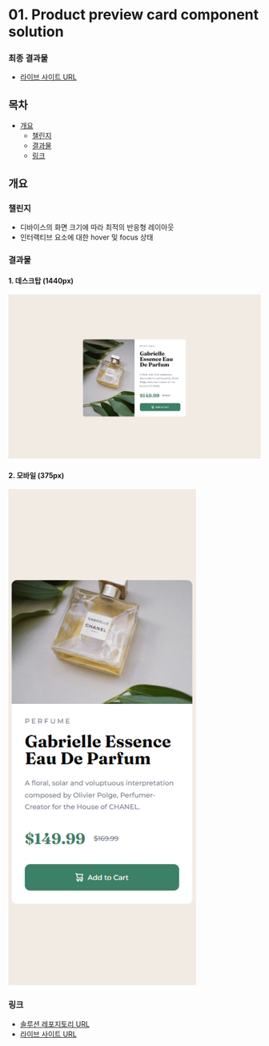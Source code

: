 # 01. Product preview card component solution
### 최종 결과물
- [라이브 사이트 URL](https://01-product-preview-card-component.vercel.app/)

## 목차

- [개요](#개요)
  - [챌린지](#챌린지)
  - [결과물](#결과물)
  - [링크](#링크)

## 개요

### 챌린지
- 디바이스의 화면 크기에 따라 최적의 반응형 레이아웃
- 인터랙티브 요소에 대한 hover 및 focus 상태

### 결과물

#### 1. 데스크탑 (1440px)
<img src="./images/screenshot01.png" style="width: 1440px;">

#### 2. 모바일 (375px)
<img src="./images/screenshot02.png" style="width: 375px;">

### 링크

- [솔루션 레포지토리 URL](https://github.com/angielxx/Frontend-Mentor-Challenges/tree/main/01_Product-preview-card-component)
- [라이브 사이트 URL](https://01-product-preview-card-component.vercel.app/)